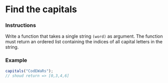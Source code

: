 # Find the capitals

### Instructions

Write a function that takes a single string `(word)` as argument. The function must return an ordered list containing the indices of all capital letters in the string.

### Example

```js
capitals("CodEWaRs");
// shoud return => [0,3,4,6]
```
